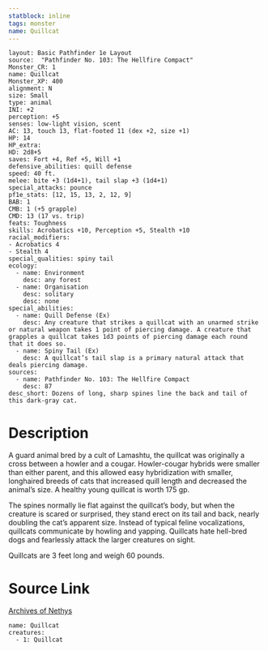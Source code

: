 ```yaml
---
statblock: inline
tags: monster
name: Quillcat
---
```

```statblock
layout: Basic Pathfinder 1e Layout
source:  "Pathfinder No. 103: The Hellfire Compact"
Monster_CR: 1
name: Quillcat
Monster_XP: 400
alignment: N
size: Small
type: animal
INI: +2
perception: +5
senses: low-light vision, scent
AC: 13, touch 13, flat-footed 11 (dex +2, size +1)
HP: 14
HP_extra: 
HD: 2d8+5
saves: Fort +4, Ref +5, Will +1
defensive_abilities: quill defense
speed: 40 ft.
melee: bite +3 (1d4+1), tail slap +3 (1d4+1)
special_attacks: pounce
pf1e_stats: [12, 15, 13, 2, 12, 9]
BAB: 1
CMB: 1 (+5 grapple)
CMD: 13 (17 vs. trip)
feats: Toughness
skills: Acrobatics +10, Perception +5, Stealth +10
racial_modifiers:
- Acrobatics 4
- Stealth 4
special_qualities: spiny tail
ecology:
  - name: Environment
    desc: any forest
  - name: Organisation
    desc: solitary
    desc: none
special_abilities:
  - name: Quill Defense (Ex)
    desc: Any creature that strikes a quillcat with an unarmed strike or natural weapon takes 1 point of piercing damage. A creature that grapples a quillcat takes 1d3 points of piercing damage each round that it does so.
  - name: Spiny Tail (Ex)
    desc: A quillcat’s tail slap is a primary natural attack that deals piercing damage.
sources:
  - name: Pathfinder No. 103: The Hellfire Compact
    desc: 87
desc_short: Dozens of long, sharp spines line the back and tail of this dark-gray cat.
```
# Description
A guard animal bred by a cult of Lamashtu, the quillcat was originally a cross between a howler and a cougar. Howler-cougar hybrids were smaller than either parent, and this allowed easy hybridization with smaller, longhaired breeds of cats that increased quill length and decreased the animal’s size. A healthy young quillcat is worth 175 gp.

The spines normally lie flat against the quillcat’s body, but when the creature is scared or surprised, they stand erect on its tail and back, nearly doubling the cat’s apparent size. Instead of typical feline vocalizations, quillcats communicate by howling and yapping. Quillcats hate hell-bred dogs and fearlessly attack the larger creatures on sight.

Quillcats are 3 feet long and weigh 60 pounds.
# Source Link
[Archives of Nethys](https://aonprd.com/MonsterDisplay.aspx?ItemName=Quillcat)
```encounter-table
name: Quillcat
creatures:
  - 1: Quillcat
```
